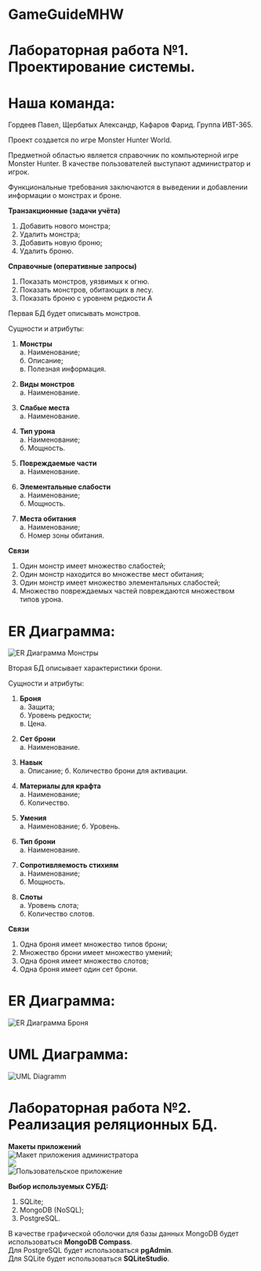 # GameGuideMHW
# Лабораторная работа №1. Проектирование системы.
# Наша команда:
Гордеев Павел, Щербатых Александр, Кафаров Фарид. Группа ИВТ-365.

Проект создается по игре Monster Hunter World.

Предметной областью является справочник по компьютерной игре Monster Hunter.
В качестве пользователей выступают администратор и игрок.

Функциональные требования заключаются в выведении и добавлении информации о монстрах и броне.

**Транзакционные (задачи учёта)**
1. Добавить нового монстра;
2. Удалить монстра;
3. Добавить новую броню;
4. Удалить броню.  
  
**Справочные (оперативные запросы)**
1. Показать монстров, уязвимых к огню.
2. Показать монстров, обитающих в лесу.
3. Показать броню с уровнем редкости А

Первая БД будет описывать монстров.

Сущности и атрибуты:
1. **Монстры**  
  а. Наименование;  
  б. Описание;  
  в. Полезная информация.    

2. **Виды монстров**  
  а. Наименование.    
  
  
3. **Слабые места**  
  а. Наименование.  
  
  
4. **Тип урона**  
  а. Наименование;  
  б. Мощность.  


5. **Повреждаемые части**  
  а. Наименование.  


6. **Элементальные слабости**  
  а. Наименование;  
  б. Мощность.  
  
  
7. **Места обитания**  
  а. Наименование;  
  б. Номер зоны обитания.  
  
**Связи**  
1. Один монстр имеет множество слабостей;  
2. Один монстр находится во множестве мест обитания;  
3. Один монстр имеет множество элементальных слабостей;  
4. Множество повреждаемых частей повреждаются множеством типов урона.  

# ER Диаграмма:  
![ER Диаграмма Монстры](https://github.com/Pavel7811/GameGuideMHW/blob/main/Images/ER%20Diagram%20Monsters.png)  

Вторая БД описывает характеристики брони.

Сущности и атрибуты:
1. **Броня**  
  а. Защита;  
  б. Уровень редкости;  
  в. Цена.    

2. **Сет брони**  
  а. Наименование.    
  
  
3. **Навык**  
  а. Описание;
  б. Количество брони для активации.  
  
  
4. **Материалы для крафта**  
  а. Наименование;  
  б. Количество.  


5. **Умения**  
  а. Наименование; 
  б. Уровень.


6. **Тип брони**  
  а. Наименование.    
  
  
7. **Сопротивляемость стихиям**  
  а. Наименование;  
  б. Мощность.  
  
  
8. **Слоты**  
  а. Уровень слота;  
  б. Количество слотов.  
  
**Связи**  
1. Одна броня имеет множество типов брони;  
2. Множество брони имеет множество умений;  
3. Одна броня имеет множество слотов;    
4. Одна броня имеет один сет брони. 


# ER Диаграмма: 
![ER Диаграмма Броня](https://github.com/Pavel7811/GameGuideMHW/blob/main/Images/ER%20Diagram%20Armor.png)

# UML Диаграмма:    
![UML Diagramm](https://github.com/Pavel7811/GameGuideMHW/blob/main/Images/UML%20Diagram.png)

# Лабораторная работа №2. Реализация реляционных БД.  

**Макеты приложений**  
![Макет приложения администратора](https://github.com/Pavel7811/GameGuideMHW/blob/main/Images/tables.png)  
![](https://github.com/Pavel7811/GameGuideMHW/blob/main/Images/monstrs.png)  
![Пользовательское приложение](https://github.com/Pavel7811/GameGuideMHW/blob/main/Images/%D0%BC%D0%B0%D0%BA%D0%B5%D1%82%20%D1%82%D0%B5%D0%BB%D0%B5%D1%84%D0%BE%D0%BD.png)  

**Выбор используемых СУБД:**  
1. SQLite;  
2. MongoDB (NoSQL);  
3. PostgreSQL.  

В качестве графической оболочки для базы данных MongoDB будет использоваться **MongoDB Compass**.  
Для PostgreSQL будет использоваться **pgAdmin**.  
Для SQLite будет использоваться **SQLiteStudio**.  
